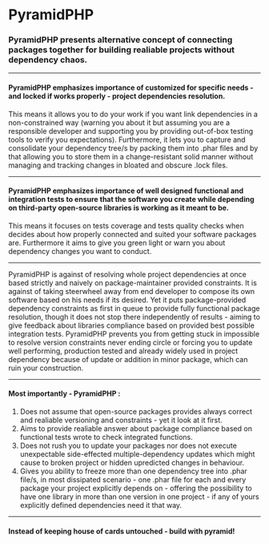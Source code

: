 PyramidPHP
==========

### PyramidPHP presents alternative concept of connecting packages together for building realiable projects without dependency chaos.

---

#### PyramidPHP emphasizes importance of customized for specific needs - and locked if works properly - project dependencies resolution.

This means it allows you to do your work if you want link dependencies in a non-constrained way (warning you about it but assuming
you are a responsible developer and supporting you by providing out-of-box testing tools to verify you expectations). Furthermore,
it lets you to capture and consolidate your dependency tree/s by packing them into .phar files and by that allowing you to store them 
in a change-resistant solid manner without managing and tracking changes in bloated and obscure .lock files.

---

#### PyramidPHP emphasizes importance of well designed functional and integration tests to ensure that the software you create while depending on third-party open-source libraries is working as it meant to be.

This means it focuses on tests coverage and tests quality checks when decides about how properly connected and suited your 
software packages are. Furthermore it aims to give you green light or warn you about dependency changes you want to conduct.

---

PyramidPHP is against of resolving whole project dependencies at once based strictly and naively on package-maintainer provided constraints. It is against of taking steerwheel away from end developer to compose its own software based on his needs if its 
desired. Yet it puts package-provided dependency constraints as first in queue to provide fully functional package resolution,
though it does not stop there independently of results - aiming to give feedback about libraries compliance based on provided best 
possible integration tests. PyramidPHP prevents you from getting stuck in impossible to resolve version constraints never ending circle or forcing you to update well performing, production tested and already widely used in project dependency because of update or addition in minor package, which can ruin your construction.

---

#### Most importantly - PyramidPHP :
1. Does not assume that open-source packages provides always correct and realiable versioning and constraints - yet it look at
   it first.
2. Aims to provide realiable answer about package compliance based on functional tests wrote to check integrated functions.
3. Does not rush you to update your packages nor does not execute unexpectable side-effected multiple-dependency updates which
   might cause to broken project or hidden upredicted changes in behaviour.
4. Gives you ability to freeze more than one dependency tree into .phar file/s, in most dissipated scenario - one .phar file
   for each and every package your project explicitly depends on - offering the possibility to have one library in more than one 
   version in one project - if any of yours explicitly defined dependencies need it that way.
   
---
#### Instead of keeping house of cards untouched - build with pyramid!
